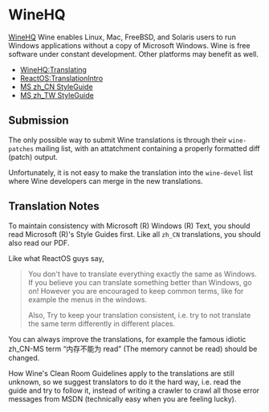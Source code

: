WineHQ
======

[WineHQ](http://winehq.org) Wine enables Linux, Mac, FreeBSD, and Solaris 
users to run Windows applications without a copy of Microsoft Windows. Wine 
is free software under constant development. Other platforms may benefit 
as well.

* [WineHQ:Translating](http://wiki.winehq.org/Translating)
* [ReactOS:TranslationIntro](https://reactos.org/wiki/Translation_Introduction)
* [MS zh_CN StyleGuide](http://ftp.asia.edu.tw/cpatch/g/glossary/microsoft_styleguide_chs.pdf)
* [MS zh_TW StyleGuide](http://ftp.asia.edu.tw/cpatch/g/glossary/microsoft_styleguide_cht.pdf)

Submission
----------

The only possible way to submit Wine translations is through their 
`wine-patches` mailing list, with an attatchment containing a properly
formatted diff (patch) output.

Unfortunately, it is not easy to make the translation into the 
`wine-devel` list where Wine developers can merge in the new 
translations.

Translation Notes
-----------------

To maintain consistency with Microsoft (R) Windows (R) Text, you should
read Microsoft (R)'s Style Guides first. Like all `zh_CN` translations,
you should also read our PDF.

Like what ReactOS guys say, 
> You don't have to translate everything exactly the same as Windows.
> If you believe you can translate something better than Windows, go on!
> However you are encouraged to keep common terms, like for example the
> menus in the windows.
>
> Also, Try to keep your translation consistent, i.e. try to not translate
> the same term differently in different places.

You can always improve the translations, for example the famous idiotic
zh_CN-MS term “内存不能为 read” (The memory cannot be read) should be
changed.

How Wine's Clean Room Guidelines apply to the translations are still unknown,
so we suggest translators to do it the hard way, i.e. read the guide and try
to follow it, instead of writing a crawler to crawl all those error messages
from MSDN (technically easy when you are feeling lucky).
